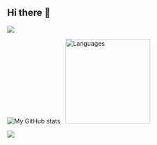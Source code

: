 ## Hi there 👋

![](http://github-profile-summary-cards.vercel.app/api/cards/profile-details?username=Yuhao-C&theme=dracula)


<p>
    <img src="https://github-readme-stats-teal-seven-44.vercel.app/api?username=Yuhao-C&show_icons=true&theme=dracula&hide_rank=true&hide_border=true" alt="My GitHub stats" />
    <span>&nbsp</span>
    <img src="https://github-readme-stats-teal-seven-44.vercel.app/api/top-langs/?username=Yuhao-C&layout=compact&langs_count=10&theme=dracula&exclude_repo=Machine-Learning-Coursera,cs350-os161,cs452-Real-Time-Microkernel,Room-Allocation-System,TSP_GeneticAlgorithm&hide_border=true" alt="Languages" height="195">
</p>


![](https://github-profile-trophy.vercel.app/?username=Yuhao-C&theme=dracula&rank=SECRET,SSS,SS,S,AAA,AA,A&no-frame=true&margin-w=12)
